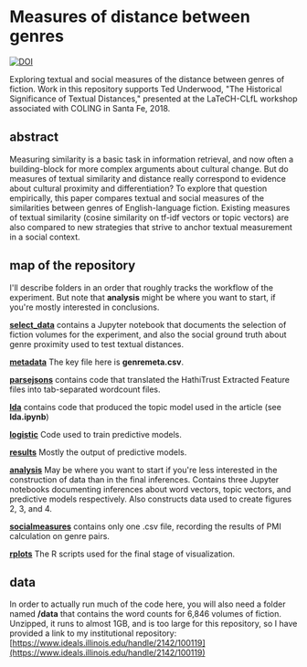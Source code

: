 Measures of distance between genres
===================================

[![DOI](https://zenodo.org/badge/133397935.svg)](https://zenodo.org/badge/latestdoi/133397935)

Exploring textual and social measures of the distance between genres of fiction. Work in this repository supports Ted Underwood, "The Historical Significance of Textual Distances," presented at the LaTeCH-CLfL workshop associated with COLING in Santa Fe, 2018.

abstract
---------

Measuring similarity is a basic task in information retrieval, and now often a building-block for more complex arguments about cultural change. But do measures of textual similarity and distance really correspond to evidence about cultural proximity and differentiation? To explore that question empirically, this paper compares textual and social measures of the similarities between genres of English-language fiction. Existing measures of textual similarity (cosine similarity on tf-idf vectors or topic vectors) are also compared to new strategies that strive to anchor textual measurement in a social context.

map of the repository
---------------------

I'll describe folders in an order that roughly tracks the workflow of the experiment. But note that **analysis** might be where you want to start, if you're mostly interested in conclusions.

[**select_data**](https://github.com/tedunderwood/genredistance/tree/master/select_data) contains a Jupyter notebook that documents the selection of fiction volumes for the experiment, and also the social ground truth about genre proximity used to test textual distances.

[**metadata**](https://github.com/tedunderwood/genredistance/tree/master/metadata) The key file here is **genremeta.csv**.

[**parsejsons**](https://github.com/tedunderwood/genredistance/tree/master/parsejsons) contains code that translated the HathiTrust Extracted Feature files into tab-separated wordcount files.

[**lda**](https://github.com/tedunderwood/genredistance/tree/master/metadata) contains code that produced the topic model used in the article (see **lda.ipynb**)

[**logistic**](https://github.com/tedunderwood/genredistance/tree/master/logistic) Code used to train predictive models.

[**results**](https://github.com/tedunderwood/genredistance/tree/master/results) Mostly the output of predictive models.

[**analysis**](https://github.com/tedunderwood/genredistance/tree/master/analysis) May be where you want to start if you're less interested in the construction of data than in the final inferences. Contains three Jupyter notebooks documenting inferences about word vectors, topic vectors, and predictive models respectively. Also constructs data used to create figures 2, 3, and 4.

[**socialmeasures**](https://github.com/tedunderwood/genredistance/tree/master/socialmeasures) contains only one .csv file, recording the results of PMI calculation on genre pairs.

[**rplots**](https://github.com/tedunderwood/genredistance/tree/master/rplots) The R scripts used for the final stage of visualization.

data
-----

In order to actually run much of the code here, you will also need a folder named **/data** that contains the word counts for 6,846 volumes of fiction. Unzipped, it runs to almost 1GB, and is too large for this repository, so I have provided a link to my institutional repository: [https://www.ideals.illinois.edu/handle/2142/100119](https://www.ideals.illinois.edu/handle/2142/100119)
